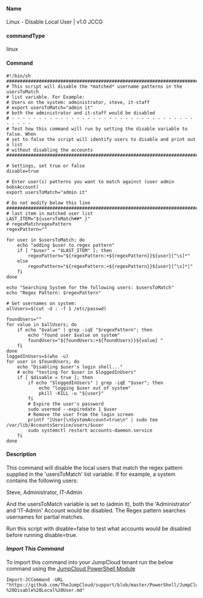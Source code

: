 #### Name

Linux - Disable Local User | v1.0 JCCG

#### commandType

linux

#### Command

```
#!/bin/sh
################################################################################
# This script will disable the *matched* username patterns in the usersToMatch
# list variable. For Example:
# Users on the system: administrator, steve, it-staff
# export usersToMatch="admin it"
# both the administrator and it-staff would be disabled
# - - - - - - - - - - - - - - - - - - - - - - - - - - - - - - - - - - - - - - -
# Test how this command will run by setting the disable variable to false. When
# set to false the script will identify users to disable and print out a list
# without disabling the accounts
################################################################################

# Settings, set true or false
disable=true

# Enter user(s) patterns you want to match against (user admin bobsAccount)
export usersToMatch="admin it"

# Do not modify below this line
################################################################################
# last item in matched user list
LAST_ITEM="${usersToMatch##* }"
# regexMatchregexPattern
regexPattern=""

for user in $usersToMatch; do
    echo "adding $user to regex pattern"
    if [ "$user" = "$LAST_ITEM" ]; then
        regexPattern="${regexPattern:+${regexPattern}}${user}[^\s]*"
    else
        regexPattern="${regexPattern:+${regexPattern}}${user}[^\s]*|"
    fi
done

echo "Searching System for the following users: $usersToMatch"
echo "Regex Pattern: $regexPattern"

# Get usernames on system:
allUsers=$(cut -d : -f 1 /etc/passwd)

foundUsers=""
for value in $allUsers; do
    if echo "$value" | grep -iqE "$regexPattern"; then
        echo "found user $value on system"
        foundUsers="${foundUsers:+${foundUsers}}${value} "
    fi
done
loggedInUsers=$(who -u)
for user in $foundUsers; do
    echo "Disabling $user's login shell..."
    # echo "testing for $user in $loggedInUsers"
    if [ $disable = true ]; then
        if echo "$loggedInUsers" | grep -iqE "$user"; then
            echo "logging $user out of system"
            pkill -KILL -u "${user}"
        fi
        # Expire the user's password
        sudo usermod --expiredate 1 $user
        # Remove the user from the login screen
        printf "[User]\nSystemAccount=true\n" | sudo tee /var/lib/AccountsService/users/$user
        sudo systemctl restart accounts-daemon.service
    fi
done

```

#### Description

This command will disable the local users that match the regex pattern supplied in the 'usersToMatch' list variable. If for example, a system contains the following users:

Steve, Administrator, IT-Admin

And the usersToMatch variable is set to (admin it), both the 'Administrator' and 'IT-Admin' Account would be disabled. The Regex pattern searches usernames for partial matches.

Run this script with disable=false to test what accounts would be disabled before running disable=true.

#### *Import This Command*

To import this command into your JumpCloud tenant run the below command using the [JumpCloud PowerShell Module](https://github.com/TheJumpCloud/support/wiki/Installing-the-JumpCloud-PowerShell-Module)

```
Import-JCCommand -URL "https://github.com/TheJumpCloud/support/blob/master/PowerShell/JumpCloud%20Commands%20Gallery/Linux%20Commands/Linux%20-%20Disable%20Local%20User.md"
```
